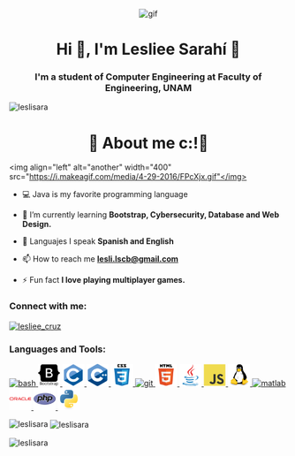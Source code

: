 <p align="center">
    <img alt="gif" width="500px" src="https://64.media.tumblr.com/e70a66b98cc7bd65035803708f031b04/bb73aea6483eb7f0-84/s500x750/92afa935c1d16a4d4e54d6b25d5a72d467ba1396.gif"</img>
</p>
<h1 align="center">Hi 👋, I'm Lesliee Sarahí 🌸</h1>
<h3 align="center">I'm a student of Computer Engineering at Faculty of Engineering, UNAM</h3>

<p align="left"> <img src="https://komarev.com/ghpvc/?username=leslisara&label=Profile%20views&color=0e75b6&style=flat" alt="leslisara" /> </p>

<h1 align="center">🌸 About me c:!🌸</h1>


<img align="left" alt="another" width="400" src="https://i.makeagif.com/media/4-29-2016/FPcXjx.gif"</img>


- 💻 Java is my favorite programming language

- 🌱 I’m currently learning **Bootstrap, Cybersecurity, Database and Web Design.**

- 💬 Languajes I speak **Spanish and English**

- 📫 How to reach me **lesli.lscb@gmail.com**

- ⚡ Fun fact **I love playing multiplayer games.**

<h3 align="left">Connect with me:</h3>
<p align="left">
<a href="https://instagram.com/lesliee_cruz" target="blank"><img align="center" src="https://raw.githubusercontent.com/rahuldkjain/github-profile-readme-generator/master/src/images/icons/Social/instagram.svg" alt="lesliee_cruz" height="30" width="40" /></a>
</p>

<h3 align="left">Languages and Tools:</h3>
<p align="left"> <a href="https://www.gnu.org/software/bash/" target="_blank" rel="noreferrer"> <img src="https://www.vectorlogo.zone/logos/gnu_bash/gnu_bash-icon.svg" alt="bash" width="40" height="40"/> </a> <a href="https://getbootstrap.com" target="_blank" rel="noreferrer"> <img src="https://raw.githubusercontent.com/devicons/devicon/master/icons/bootstrap/bootstrap-plain-wordmark.svg" alt="bootstrap" width="40" height="40"/> </a> <a href="https://www.cprogramming.com/" target="_blank" rel="noreferrer"> <img src="https://raw.githubusercontent.com/devicons/devicon/master/icons/c/c-original.svg" alt="c" width="40" height="40"/> </a> <a href="https://www.w3schools.com/cpp/" target="_blank" rel="noreferrer"> <img src="https://raw.githubusercontent.com/devicons/devicon/master/icons/cplusplus/cplusplus-original.svg" alt="cplusplus" width="40" height="40"/> </a> <a href="https://www.w3schools.com/css/" target="_blank" rel="noreferrer"> <img src="https://raw.githubusercontent.com/devicons/devicon/master/icons/css3/css3-original-wordmark.svg" alt="css3" width="40" height="40"/> </a> <a href="https://git-scm.com/" target="_blank" rel="noreferrer"> <img src="https://www.vectorlogo.zone/logos/git-scm/git-scm-icon.svg" alt="git" width="40" height="40"/> </a> <a href="https://www.w3.org/html/" target="_blank" rel="noreferrer"> <img src="https://raw.githubusercontent.com/devicons/devicon/master/icons/html5/html5-original-wordmark.svg" alt="html5" width="40" height="40"/> </a> <a href="https://www.java.com" target="_blank" rel="noreferrer"> <img src="https://raw.githubusercontent.com/devicons/devicon/master/icons/java/java-original.svg" alt="java" width="40" height="40"/> </a> <a href="https://developer.mozilla.org/en-US/docs/Web/JavaScript" target="_blank" rel="noreferrer"> <img src="https://raw.githubusercontent.com/devicons/devicon/master/icons/javascript/javascript-original.svg" alt="javascript" width="40" height="40"/> </a> <a href="https://www.linux.org/" target="_blank" rel="noreferrer"> <img src="https://raw.githubusercontent.com/devicons/devicon/master/icons/linux/linux-original.svg" alt="linux" width="40" height="40"/> </a> <a href="https://www.mathworks.com/" target="_blank" rel="noreferrer"> <img src="https://upload.wikimedia.org/wikipedia/commons/2/21/Matlab_Logo.png" alt="matlab" width="40" height="40"/> </a> <a href="https://www.oracle.com/" target="_blank" rel="noreferrer"> <img src="https://raw.githubusercontent.com/devicons/devicon/master/icons/oracle/oracle-original.svg" alt="oracle" width="40" height="40"/> </a> <a href="https://www.php.net" target="_blank" rel="noreferrer"> <img src="https://raw.githubusercontent.com/devicons/devicon/master/icons/php/php-original.svg" alt="php" width="40" height="40"/> </a> <a href="https://www.python.org" target="_blank" rel="noreferrer"> <img src="https://raw.githubusercontent.com/devicons/devicon/master/icons/python/python-original.svg" alt="python" width="40" height="40"/> </a> </p>

<p><img align="left" src="https://github-readme-stats.vercel.app/api/top-langs?username=leslisara&show_icons=true&locale=en&layout=compact" alt="leslisara" /></p>

<p>&nbsp;<img align="center" src="https://github-readme-stats.vercel.app/api?username=leslisara&show_icons=true&locale=en" alt="leslisara" /></p>

<p><img align="center" src="https://github-readme-streak-stats.herokuapp.com/?user=leslisara&" alt="leslisara" /></p>
